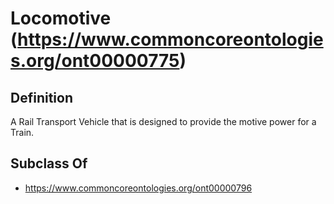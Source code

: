 # Locomotive (https://www.commoncoreontologies.org/ont00000775)

## Definition
A Rail Transport Vehicle that is designed to provide the motive power for a Train.

## Subclass Of
- https://www.commoncoreontologies.org/ont00000796

